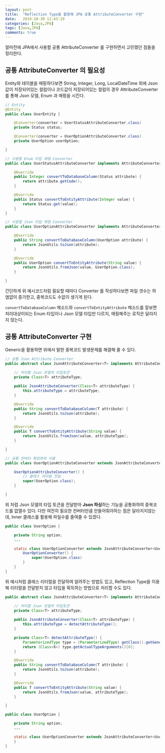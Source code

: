 ```yaml
---
layout: post
title:  "Reflection Type을 활용해 JPA 공통 AttributeConverter 구현"
date:   2019-10-30 11:43:19
categories: [Java,JPA]
tags: [Java,JPA]
comments: true
---
```


얼마전에 JPA에서 사용할 공통 AttributeConverter 를 구현하면서 고민했던 점들을 정리한다.

<!--more-->

## 공통 AttributeConverter 의 필요성
Entity와 테이블을 매핑하다보면 String, Integer, Long, LocalDateTime 외에 Json값이 저장되어있는 컬럼이나 코드값이 저장되어있는 컬럼의 경우 AttributeConverter 를 통해 Json 모델, Enum 과 매핑을 시킨다.

```java
// Entity
@Entity
public class UserEntity {

	@Converter(converter = UserStatusAttributeConverter.class)
	private Status status;

	@Converter(converter = UserOptionAttributeConverter.class)
	private UserOption userOption;

}

// 사용할 Enum 타입 매핑 Converter
public class UserStatusAttributeConverter implements AttributeConverter<Status, Integer> {

	@Override
	public Integer convertToDatabaseColumn(Status attribute) {
		return attribute.getCode();
	}

	@Override
	public Status convertToEntityAttribute(Integer value) {
		return Status.get(value);
	}
}

// 사용할 Json 타입 매핑 Converter
public class UserOptionAttributeConverter implements AttributeConverter<UserOption, String> {

	@Override
	public String convertToDatabaseColumn(UserOption attribute) {
		return JsonUtils.toJson(attribute);
	}

	@Override
	public UserOption convertToEntityAttribute(String value) {
		return JsonUtils.fromJson(value, UserOption.class);
	}

}
```

간단하게 위 예시코드처럼 필요할 때마다 Converter 를 작성하다보면 파일 갯수는 하염없이 증가한고, 중복코드도 수없이 생기게 된다.

`convertToDatabaseColumn` 메소드와 `convertToEntityAttribute` 메소드를 잘보면 처리대상이되는 Enum 타입이나 Json 모델 타입만 다르지, 매핑해주는 로직은 달라지지 않는다.

## 공통 AttributeConverter 구현
Generic을 활용하면 위에서 말한 중복코드 발생문제를 해결해 줄 수 있다. 

```java
// 공통 Json Attribute Converter
public abstract class JsonAttributeConverter<T> implements AttributeConverter<T, String> {

	// 처리할 Json 모델의 타입토큰
	private Class<T> attributeType;
 
	public JsonAttributeConverter(Class<T> attributeType) {
		this.attributeType = attributeType;
	}

	@Override
	public String convertToDatabaseColumn(T attribute) {
		return JsonUtils.toJson(attribute);
	}

	@Override
	public T convertToEntityAttribute(String value) {
		return JsonUtils.fromJson(value, attributeType);
	}

}

// 공통 컨버터 확장하여 사용
public class UserOptionAttributeConverter extends JsonAttributeConverter<UserOption> {

	UserOptionAttributeConverter() {
		// 클래스 리터럴 전달
		super(UserOption.class);
	}

}
```
위 처럼 Json 모델의 타입 토큰을 전달받아 **Json 파싱**하는 기능을 공통화하여 중복코드를 없앨수 있다.
다만 여전히 필요한 컨버터만큼 만들어줘야하는 점은 달라지지않는데, Inner 클래스를 활용해 파일수를 줄여줄 수 있겠다.

```java
public class UserOption {

	private String option;
	...

	static class UserOptionConverter extends JsonAttributeConverter<UserOption> {
		UserOptionConverter() {
			super(UserOption.class)
		}
	}
}
```

위 예시처럼 클래스 리터럴을 전달하여 알려주는 방법도 있고, Reflection Type을 이용해 리터럴을 전달받지 않고 타입을 획득하는 방법으로 처리할 수도 있다.

```java
public abstract class JsonAttributeConverter<T> implements AttributeConverter<T, String> {

	// 처리할 Json 모델의 타입토큰
	private Class<T> attributeType;
 
	public JsonAttributeConverter(Class<T> attributeType) {
		this.attributeType = detectAttributeType();
	}

	private Class<T> detectAttributeType() {
		ParameterizedType type = (ParameterizedType) getClass().getGenericSuperclass();
		return (Class<X>) type.getActualTypeArguments()[0];
	}

	@Override
	public String convertToDatabaseColumn(T attribute) {
		return JsonUtils.toJson(attribute);
	}

	@Override
	public T convertToEntityAttribute(String value) {
		return JsonUtils.fromJson(value, attributeType);
	}

}

public class UserOption {

	private String option;
	...

	static class UserOptionConverter extends JsonAttributeConverter<UserOption> {
	}
}
```